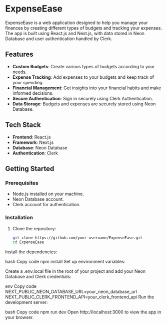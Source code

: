 # ExpenseEase

ExpenseEase is a web application designed to help you manage your finances by creating different types of budgets and tracking your expenses. The app is built using React.js and Next.js, with data stored in Neon Database and user authentication handled by Clerk.

## Features

- **Custom Budgets**: Create various types of budgets according to your needs.
- **Expense Tracking**: Add expenses to your budgets and keep track of your spending.
- **Financial Management**: Get insights into your financial habits and make informed decisions.
- **Secure Authentication**: Sign in securely using Clerk Authentication.
- **Data Storage**: Budgets and expenses are securely stored using Neon Database.

## Tech Stack

- **Frontend**: React.js
- **Framework**: Next.js
- **Database**: Neon Database
- **Authentication**: Clerk

## Getting Started

### Prerequisites

- Node.js installed on your machine.
- Neon Database account.
- Clerk account for authentication.

### Installation

1. Clone the repository:

   ```bash
   git clone https://github.com/your-username/ExpenseEase.git
   cd ExpenseEase
Install the dependencies:

bash
Copy code
npm install
Set up environment variables:

Create a .env.local file in the root of your project and add your Neon Database and Clerk credentials:

env
Copy code
NEXT_PUBLIC_NEON_DATABASE_URL=your_neon_database_url
NEXT_PUBLIC_CLERK_FRONTEND_API=your_clerk_frontend_api
Run the development server:

bash
Copy code
npm run dev
Open http://localhost:3000 to view the app in your browser.
